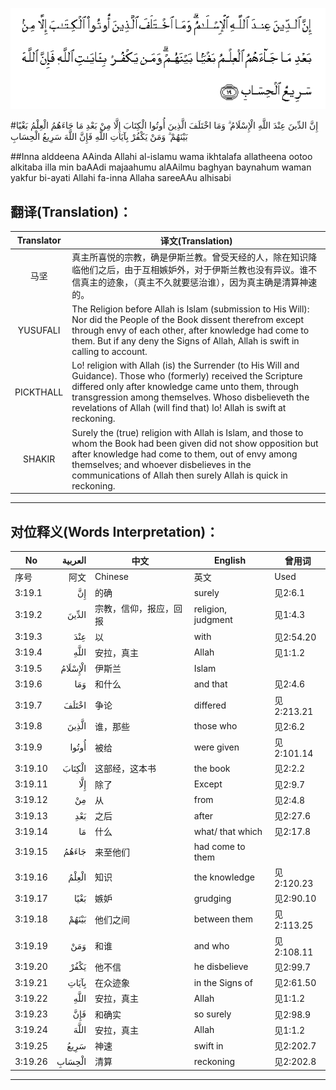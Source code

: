 ![003:019](images/003_019.gif)

#إِنَّ الدِّينَ عِنْدَ اللَّهِ الْإِسْلَامُ ۗ وَمَا اخْتَلَفَ الَّذِينَ أُوتُوا الْكِتَابَ إِلَّا مِنْ بَعْدِ مَا جَاءَهُمُ الْعِلْمُ بَغْيًا بَيْنَهُمْ ۗ وَمَنْ يَكْفُرْ بِآيَاتِ اللَّهِ فَإِنَّ اللَّهَ سَرِيعُ الْحِسَابِ 

##Inna alddeena AAinda Allahi al-islamu wama ikhtalafa allatheena ootoo alkitaba illa min baAAdi majaahumu alAAilmu baghyan baynahum waman yakfur bi-ayati Allahi fa-inna Allaha sareeAAu alhisabi 

## 翻译(Translation)：

| Translator | 译文(Translation)                                            |
| :--------: | ------------------------------------------------------------ |
|    马坚    | 真主所喜悦的宗教，确是伊斯兰教。曾受天经的人，除在知识降临他们之后，由于互相嫉妒外，对于伊斯兰教也没有异议。谁不信真主的迹象，（真主不久就要惩治谁），因为真主确是清算神速的。 |
|  YUSUFALI  | The Religion before Allah is Islam (submission to His Will): Nor did the People of the Book dissent therefrom except through envy of each other, after knowledge had come to them. But if any deny the Signs of Allah, Allah is swift in calling to account. |
| PICKTHALL  | Lo! religion with Allah (is) the Surrender (to His Will and Guidance). Those who (formerly) received the Scripture differed only after knowledge came unto them, through transgression among themselves. Whoso disbelieveth the revelations of Allah (will find that) lo! Allah is swift at reckoning. |
|   SHAKIR   | Surely the (true) religion with Allah is Islam, and those to whom the Book had been given did not show opposition but after knowledge had come to them, out of envy among themselves; and whoever disbelieves in the communications of Allah then surely Allah is quick in reckoning. |

---

## 对位释义(Words Interpretation)：

| No   | العربية | 中文    | English | 曾用词 |
| ---- | ------: | ------- | ------- | ------ |
| 序号 |    阿文 | Chinese | 英文    | Used   |
| 3:19.1  | إِنَّ      | 的确                   | surely             | 见2:6.1    |
| 3:19.2  | الدِّينَ   | 宗教，信仰，报应，回报 | religion, judgment | 见1:4.3    |
| 3:19.3  | عِنْدَ     | 以                     | with               | 见2:54.20  |
| 3:19.4  | اللَّهِ    | 安拉，真主             | Allah              | 见1:1.2    |
| 3:19.5  | الْإِسْلَامُ | 伊斯兰                 | Islam              |            |
| 3:19.6  | وَمَا     | 和什么                 | and that           | 见2:4.6    |
| 3:19.7  | اخْتَلَفَ   | 争论                   | differed           | 见2:213.21 |
| 3:19.8  | الَّذِينَ   | 谁，那些               | those who          | 见2:6.2    |
| 3:19.9  | أُوتُوا   | 被给                   | were given         | 见2:101.14 |
| 3:19.10 | الْكِتَابَ  | 这部经，这本书         | the book           | 见2:2.2    |
| 3:19.11 | إِلَّا     | 除了                   | Except             | 见2:9.7    |
| 3:19.12 | مِنْ      | 从                     | from               | 见2:4.8    |
| 3:19.13 | بَعْدِ     | 之后                   | after              | 见2:27.6   |
| 3:19.14 | مَا      | 什么                   | what/ that which   | 见2:17.8   |
| 3:19.15 | جَاءَهُمُ   | 来至他们               | had come to them   |            |
| 3:19.16 | الْعِلْمُ   | 知识                   | the knowledge      | 见2:120.23 |
| 3:19.17 | بَغْيًا    | 嫉妒                   | grudging           | 见2:90.10  |
| 3:19.18 | بَيْنَهُمْ   | 他们之间               | between them       | 见2:113.25 |
| 3:19.19 | وَمَنْ     | 和谁                   | and who            | 见2:108.11 |
| 3:19.20 | يَكْفُرْ    | 他不信                 | he disbelieve      | 见2:99.7   |
| 3:19.21 | بِآيَاتِ   | 在众迹象               | in the Signs of    | 见2:61.50  |
| 3:19.22 | اللَّهِ    | 安拉，真主             | Allah              | 见1:1.2    |
| 3:19.23 | فَإِنَّ     | 和确实                 | so surely          | 见2:98.9   |
| 3:19.24 | اللَّهَ    | 安拉，真主             | Allah              | 见1:1.2    |
| 3:19.25 | سَرِيعُ    | 神速                   | swift in           | 见2:202.7  |
| 3:19.26 | الْحِسَابِ  | 清算                   | reckoning          | 见2:202.8  |

---

